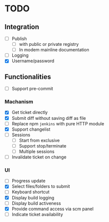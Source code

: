 # TODO

## Integration

*   [ ] Publish
    *   [ ] with public or private registry
    *   [ ] In modem mainline documentation
*   [ ] Logging
*   [x] Username/password

## Functionalities

*   [ ] Support pre-commit

### Machanism

*   [x] Get ticket directly
*   [x] Submit diff without saving diff as file
*   [ ] Replace npm `jenkins` with pure HTTP module
*   [x] Support changelist
*   [ ] Sessions
    *   [ ] Start from exclusive
    *   [ ] Support stop/terminate
    *   [ ] Multiple sessions
*   [ ] Invalidate ticket on change

### UI

*   [ ] Progress update
*   [x] Select files/folders to submit
*   [ ] Keyboard shortcut
*   [x] Display build logging
*   [ ] Display build activeness
*   [x] Provide command access via scm panel
*   [ ] Indicate ticket availability
